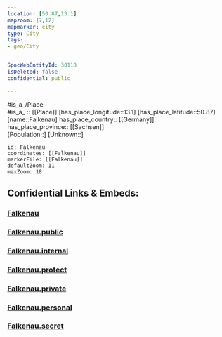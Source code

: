 ```yaml
---
location: [50.87,13.1] 
mapzoom: [7,12] 
mapmarker: city 
type: City
tags:
- geo/City


SpocWebEntityId: 30118
isDeleted: false
confidential: public

---
```

#is_a_/Place  
#is_a_ :: [[Place]] 
[has_place_longitude::13.1] 
[has_place_latitude::50.87] 
[name::Falkenau] 
has_place_country:: [[Germany]]  
has_place_province:: [[Sachsen]]  
[Population::] 
[Unknown::] 


```leaflet
id: Falkenau
coordinates: [[Falkenau]] 
markerFile: [[Falkenau]] 
defaultZoom: 11 
maxZoom: 18
```


## Confidential Links & Embeds: 

### [Falkenau](/_Standards/Earth/Continent/Europe/Europe~Central/Germany/Germany~East/Sachsen/counties~Sachsen/Mittelsachsen/cities~Mittelsachsen/Flöha/City/Falkenau.md) 

### [Falkenau.public](/_public/Earth/Continent/Europe/Europe~Central/Germany/Germany~East/Sachsen/counties~Sachsen/Mittelsachsen/cities~Mittelsachsen/Flöha/City/Falkenau.public.md) 

### [Falkenau.internal](/_internal/Earth/Continent/Europe/Europe~Central/Germany/Germany~East/Sachsen/counties~Sachsen/Mittelsachsen/cities~Mittelsachsen/Flöha/City/Falkenau.internal.md) 

### [Falkenau.protect](/_protect/Earth/Continent/Europe/Europe~Central/Germany/Germany~East/Sachsen/counties~Sachsen/Mittelsachsen/cities~Mittelsachsen/Flöha/City/Falkenau.protect.md) 

### [Falkenau.private](/_private/Earth/Continent/Europe/Europe~Central/Germany/Germany~East/Sachsen/counties~Sachsen/Mittelsachsen/cities~Mittelsachsen/Flöha/City/Falkenau.private.md) 

### [Falkenau.personal](/_personal/Earth/Continent/Europe/Europe~Central/Germany/Germany~East/Sachsen/counties~Sachsen/Mittelsachsen/cities~Mittelsachsen/Flöha/City/Falkenau.personal.md) 

### [Falkenau.secret](/_secret/Earth/Continent/Europe/Europe~Central/Germany/Germany~East/Sachsen/counties~Sachsen/Mittelsachsen/cities~Mittelsachsen/Flöha/City/Falkenau.secret.md)

